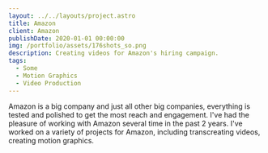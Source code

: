```yaml
---
layout: ../../layouts/project.astro
title: Amazon
client: Amazon
publishDate: 2020-01-01 00:00:00
img: /portfolio/assets/176shots_so.png
description: Creating videos for Amazon's hiring campaign.
tags:
  - Some
  - Motion Graphics
  - Video Production
---
```


Amazon is a big company and just all other big companies, everything is tested and polished to get the most reach and engagement. I've had the pleasure of working with Amazon several time in the past 2 years. I've worked on a variety of projects for Amazon, including transcreating videos, creating motion graphics.
